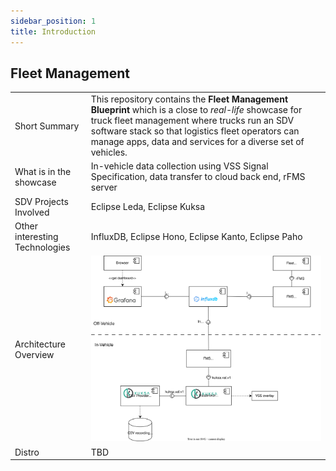 ```yaml
---
sidebar_position: 1
title: Introduction
---
```


## Fleet Management

|  |   |
|------------------|---|
|Short Summary | This repository contains the **Fleet Management Blueprint** which is a close to *real-life* showcase for truck fleet management where trucks run an SDV software stack so that logistics fleet operators can manage apps, data and services for a diverse set of vehicles. |
|What is in the showcase | In-vehicle data collection using VSS Signal Specification, data transfer to cloud back end, rFMS server|
|SDV Projects Involved| Eclipse Leda, Eclipse Kuksa |
|Other interesting Technologies|InfluxDB, Eclipse Hono, Eclipse Kanto, Eclipse Paho |
| Architecture Overview | ![FleetArchSDV](../img/architecture.drawio.svg)|
| Distro | TBD |
